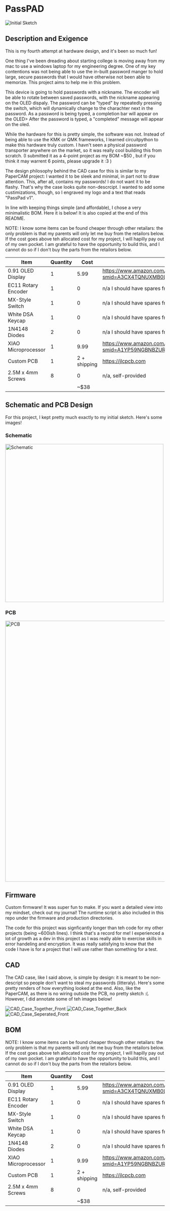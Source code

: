 # PassPAD 

![Initial Sketch](https://github.com/user-attachments/assets/1e8a41a7-2f07-4a86-a2f1-a32b6212f76f)

## Description and Exigence

This is my fourth attempt at hardware design, and it's been so much fun!

One thing I've been dreading about starting college is moving away from my mac to use a windows laptop for my engineering degree. One of my key contentions was not being able to use the in-built password manger to hold large, secure passwords that I would have otherwise not been able to memorize. This project aims to help me in this problem. 

This device is going to hold passwords with a nickname. The encoder will be able to rotate between saved passwords, with the nickname appearing on the OLED dispaly. The password can be "typed" by repeatedly pressing the switch, which will dynamically change to the charachter next in the password. As a password is being typed, a completion bar will appear on the OLED> After the password is typed, a "completed" message will appear on the oled.

While the hardware for this is pretty simple, the software was not. Instead of being able to use the KMK or QMK frameworks, I learned circuitpython to make this hardware truly custom. I havn't seen a physical password transporter anywhere on the market, so it was really cool building this from scratch. (I submitted it as a 4-point project as my BOM ~$50 , but if you think it may warrent 6 points, please upgrade it :3 )

The design philosophy behind the CAD case for this is similar to my PaperCAM project: I wanted it to be sleek and minimal, in part not to draw attention. This, after all, contains my passwords! I do not want it to be flashy. That's why the case looks quite non-descrcipt. I wanted to add some custimizations, though, so I engraved my logo and a text that reads "PassPad v1". 

In line with keeping things simple (and affordable), I chose a very minimalistic BOM. Here it is below! It is also copied at the end of this README. 

NOTE: I know some items can be found cheaper through other retailars: the only problem is that my parents will only let me buy from the retailors below. If the cost goes above teh allocated cost for my project, I will hapilly pay out of my own pocket. I am grateful to have the opportunity to build this, and I cannot do so if I don't buy the parts from the retailors below.



|Item               |Quantity|Cost |Link                                                                                                                                                                                                                                                                                                                                                                                                                                                                                                                                                         |
|-------------------|--------|-----|-------------------------------------------------------------------------------------------------------------------------------------------------------------------------------------------------------------------------------------------------------------------------------------------------------------------------------------------------------------------------------------------------------------------------------------------------------------------------------------------------------------------------------------------------------------|
|0.91 OLED Display  |1       |5.99 |https://www.amazon.com/gp/product/B08F9F8BYB/ref=ewc_pr_img_3?smid=A3CX4TQNUXMB0L&th=1                                                                                                                                                                                                                                                                                                                                                                                                                                                                       |
|EC11 Rotary Encoder|1       |0 |n/a I should have spares from the Hackpad kit                                                                                                                                                                                                                                                                                                                                                                                                                                                                      |
|MX-Style Switch    |1       |0 |n/a I should have spares from the Hackpad kit                               |
|White DSA Keycap   |1       |0 |n/a I should have spares from the Hackpad kit|
|1N4148 Diodes      |2       |0 |n/a I should have spares from the Hackpad kit                                                                                                                                                                                                                                                                                                                                                                                                                                                                 |
|XIAO Microprocessor|1       |9.99 |https://www.amazon.com/gp/product/B09NNVNW7M/ref=ox_sc_act_title_1?smid=A1YP59NGBNBZUR&psc=1                                                                                                                                                                                                                                                                                                                                                                                                                                                                 |
|Custom PCB         |1       |2  + shipping  |https://jlcpcb.com                                                                                                                                                                                                                                                                                                                                                                                                                                                                                                                                           |
|2.5M x 4mm Screws  |8       |0    |n/a, self-provided                                                                                                                                                                                                                                                                                                                                                                                                                                                                                                                                           |
|                   |        |~$38|                                                                                                                                                                                                                                                                                                                                                                                                                                                                                                                                                             |


## Schematic and PCB Design

For this project, I kept pretty much exactly to my initial sketch. Here's some images!


### Schematic
<img width="500" alt="Schematic" src="https://github.com/user-attachments/assets/b0ecda9c-f120-4939-ac24-98550749557e" />


### PCB
<img width="825" alt="PCB" src="https://github.com/user-attachments/assets/e2679079-3262-4a04-a8f0-c0a9bd23986b" />


## Firmware

Custom firmware! It was super fun to make. If you want a detailed view into my mindset, check out my journal! The runtime script is also included in this repo under the firmware and production directories. 

The code for this project was signficantly longer than teh code for my other projects (being ~600ish lines). I think that's a record for me! I experienced a lot of growth as a dev in this project as I was really able to exercise skills in error handeling and encryption. It was really satisfying to know that the code I have is for a project that I will use rather than something for a test. 

## CAD

The CAD case, like I said above, is simple by design: it is meant to be non-descript so people don't want to steal my passwords (litteraly). Here's some pretty renders of how everything looked at the end. Also, like the PaperCAM, as there is no wiring outside the PCB, no pretty sketch :(. However, I did annotate some of teh images below!





![CAD_Case_Together_Front](https://github.com/user-attachments/assets/3ce90b22-2e43-4edc-9fc3-8d764a0f1538)
![CAD_Case_Together_Back](https://github.com/user-attachments/assets/6b5c2d84-0318-4890-8999-3d445e6dff87)
![CAD_Case_Seperated_Front](https://github.com/user-attachments/assets/ebca11eb-30dd-4e7a-9033-3800136454c2)


## BOM

NOTE: I know some items can be found cheaper through other retailars: the only problem is that my parents will only let me buy from the retailors below. If the cost goes above teh allocated cost for my project, I will hapilly pay out of my own pocket. I am grateful to have the opportunity to build this, and I cannot do so if I don't buy the parts from the retailors below.


|Item               |Quantity|Cost |Link                                                                                                                                                                                                                                                                                                                                                                                                                                                                                                                                                         |
|-------------------|--------|-----|-------------------------------------------------------------------------------------------------------------------------------------------------------------------------------------------------------------------------------------------------------------------------------------------------------------------------------------------------------------------------------------------------------------------------------------------------------------------------------------------------------------------------------------------------------------|
|0.91 OLED Display  |1       |5.99 |https://www.amazon.com/gp/product/B08F9F8BYB/ref=ewc_pr_img_3?smid=A3CX4TQNUXMB0L&th=1                                                                                                                                                                                                                                                                                                                                                                                                                                                                       |
|EC11 Rotary Encoder|1       |0 |n/a I should have spares from the Hackpad kit                                                                                                                                                                                                                                                                                                                                                                                                                                                                      |
|MX-Style Switch    |1       |0 |n/a I should have spares from the Hackpad kit                               |
|White DSA Keycap   |1       |0 |n/a I should have spares from the Hackpad kit|
|1N4148 Diodes      |2       |0 |n/a I should have spares from the Hackpad kit                                                                                                                                                                                                                                                                                                                                                                                                                                                                 |
|XIAO Microprocessor|1       |9.99 |https://www.amazon.com/gp/product/B09NNVNW7M/ref=ox_sc_act_title_1?smid=A1YP59NGBNBZUR&psc=1                                                                                                                                                                                                                                                                                                                                                                                                                                                                 |
|Custom PCB         |1       |2  + shipping  |https://jlcpcb.com                                                                                                                                                                                                                                                                                                                                                                                                                                                                                                                                           |
|2.5M x 4mm Screws  |8       |0    |n/a, self-provided                                                                                                                                                                                                                                                                                                                                                                                                                                                                                                                                           |
|                   |        |~$38|                                                                                                                                                                                                                                                                                                                                                                                                                                                                                                                                                             |
